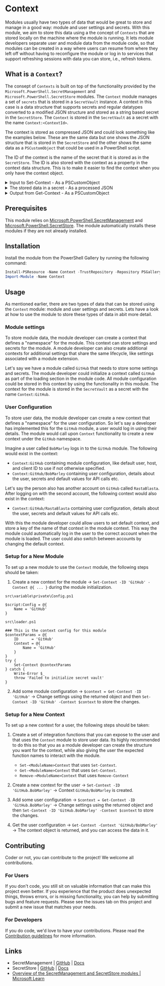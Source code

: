 # Context

Modules usually have two types of data that would be great to store and manage in a good way: module and user settings and secrets. With this module,
we aim to store this data using a the concept of `Contexts` that are stored locally on the machine where the module is running. It lets module
developers separate user and module data from the module code, so that modules can be created in a way where users can resume from where they left off
without having to reconfigure the module or log in to services that support refreshing sessions with data you can store, i.e., refresh tokens.

## What is a `Context`?

The consept of `Contexts` is built on top of the functionality provided by the `Microsoft.PowerShell.SecretManagement` and
`Microsoft.PowerShell.SecretStore` modules. The `Context` module manages a set of `secrets` that is stored in a `SecretVault` instance. A context in
this case is a data structure that supports secrets and regular datatypes converted to a modified JSON structure and stored as a string based secret
in the `SecretStore`. The `Context` is stored in the `SecretVault` as a secret with the name `Context:<ContextId>`.

The context is stored as compressed JSON and could look something like the examples below. These are the same data but one shows the JSON structure
that is stored in the `SecretStore` and the other shows the same data as a `PSCustomObject` that could be used in a PowerShell script.

The ID of the context is the name of the secret that it is stored as in the `SecretStore`. The ID is also stored with the context as a property in the
context data structure. This is to make it easier to find the context when you only have the context object.

<details>
<summary>Input to Set-Context - As a PSCustomObject</summary>

Typical the first input to a context (altho it can also be a hashtable or any other object type that converts with JSON)
This object should NOT have a property on root of the object called `ID` as this is added by the module.

```pwsh
Set-Context -ID 'john_doe' -Context ([PSCustomObject]@{
    Username          = 'john_doe'
    AuthToken         = 'ghp_12345ABCDE67890FGHIJ' | ConvertTo-SecureString -AsPlainText -Force #gitleaks:allow
    LoginTime         = Get-Date
    IsTwoFactorAuth   = $true
    TwoFactorMethods  = @('TOTP', 'SMS')
    LastLoginAttempts = @(
        [PSCustomObject]@{
            Timestamp = (Get-Date).AddHours(-1)
            IP        = '192.168.1.101' | ConvertTo-SecureString -AsPlainText -Force
            Success   = $true
        },
        [PSCustomObject]@{
            Timestamp = (Get-Date).AddDays(-1)
            IP        = '203.0.113.5' | ConvertTo-SecureString -AsPlainText -Force
            Success   = $false
        }
    )
    UserPreferences   = @{
        Theme         = 'dark'
        DefaultBranch = 'main'
        Notifications = [PSCustomObject]@{
            Email = $true
            Push  = $false
            SMS   = $true
        }
        CodeReview    = @('PR Comments', 'Inline Suggestions')
    }
    Repositories      = @(
        [PSCustomObject]@{
            Name        = 'Repo1'
            IsPrivate   = $true
            CreatedDate = (Get-Date).AddMonths(-6)
            Stars       = 42
            Languages   = @('Python', 'JavaScript')
        },
        [PSCustomObject]@{
            Name        = 'Repo2'
            IsPrivate   = $false
            CreatedDate = (Get-Date).AddYears(-1)
            Stars       = 130
            Languages   = @('C#', 'HTML', 'CSS')
        }
    )
    AccessScopes      = @('repo', 'user', 'gist', 'admin:org')
    ApiRateLimits     = [PSCustomObject]@{
        Limit     = 5000
        Remaining = 4985
        ResetTime = (Get-Date).AddMinutes(30)
    }
    SessionMetaData   = [PSCustomObject]@{
        SessionID   = 'sess_abc123'
        Device      = 'Windows-PC'
        Location    = [PSCustomObject]@{
            Country = 'USA'
            City    = 'New York'
        }
        BrowserInfo = [PSCustomObject]@{
            Name    = 'Chrome'
            Version = '118.0.1'
        }
    }
})
```
</details>

<details>
<summary>The stored data in a secret - As a processed JSON</summary>

This is how the objecet above is stored, except that this is an uncomressed version for readability.
Here you see that the `ID` property is added.

```json
{
    "ID": "Context:john_doe",
    "Username": "john_doe",
    "AuthToken": "[SECURESTRING]ghp_12345ABCDE67890FGHIJ",
    "LoginTime": "2024-11-21T21:16:56.2518249+01:00",
    "IsTwoFactorAuth": true,
    "TwoFactorMethods": [
        "TOTP",
        "SMS"
    ],
    "LastLoginAttempts": [
        {
            "Timestamp": "2024-11-21T20:16:56.2518510+01:00",
            "IP": "[SECURESTRING]192.168.1.101",
            "Success": true
        },
        {
            "Timestamp": "2024-11-20T21:16:56.2529436+01:00",
            "IP": "[SECURESTRING]203.0.113.5",
            "Success": false
        }
    ],
    "UserPreferences": {
        "Theme": "dark",
        "DefaultBranch": "main",
        "Notifications": {
            "Email": true,
            "Push": false,
            "SMS": true
        },
        "CodeReview": [
            "PR Comments",
            "Inline Suggestions"
        ]
    },
    "Repositories": [
        {
            "Name": "Repo1",
            "IsPrivate": true,
            "CreatedDate": "2024-05-21T21:16:56.2540703+02:00",
            "Stars": 42,
            "Languages": [
                "Python",
                "JavaScript"
            ]
        },
        {
            "Name": "Repo2",
            "IsPrivate": false,
            "CreatedDate": "2023-11-21T21:16:56.2545789+01:00",
            "Stars": 130,
            "Languages": [
                "C#",
                "HTML",
                "CSS"
            ]
        }
    ],
    "AccessScopes": [
        "repo",
        "user",
        "gist",
        "admin:org"
    ],
    "ApiRateLimits": {
        "Limit": 5000,
        "Remaining": 4985,
        "ResetTime": "2024-11-21T21:46:56.2550348+01:00"
    },
    "SessionMetaData": {
        "SessionID": "sess_abc123",
        "Device": "Windows-PC",
        "Location": {
            "Country": "USA",
            "City": "New York"
        },
        "BrowserInfo": {
            "Name": "Chrome",
            "Version": "118.0.1"
        }
    }
}
```
</details>

<details>
<summary>Output from Get-Context - As a PSCustomObject</summary>

This is how the object is returned from the `Get-Context` function.
Notice that the `ID` property has been added to the object.

```pwsh
Get-Context -ID 'john_doe'

ID                : Context:john_doe
UserPreferences   : @{DefaultBranch=main; Notifications=; Theme=dark; CodeReview=System.Object[]}
LastLoginAttempts : {@{Success=True; IP=System.Security.SecureString; Timestamp=11/24/2024 2:09:12 PM}, @{Success=False; IP=System.Security.SecureString; Timestamp=11/23/2024 3:09:12 PM}}
IsTwoFactorAuth   : True
AuthToken         : System.Security.SecureString
TwoFactorMethods  : {TOTP, SMS}
LoginTime         : 11/24/2024 3:09:12 PM
ApiRateLimits     : @{Limit=5000; Remaining=4985; ResetTime=11/24/2024 3:39:12 PM}
Repositories      : {@{CreatedDate=5/24/2024 3:09:12 PM; Stars=42; Name=Repo1; IsPrivate=True; Languages=System.Object[]}, @{CreatedDate=11/24/2023 3:09:12 PM; Stars=130; Name=Repo2; IsPrivate=False;
                    Languages=System.Object[]}}
SessionMetaData   : @{BrowserInfo=; Device=Windows-PC; Location=; SessionID=sess_abc123}
Username          : john_doe
AccessScopes      : {repo, user, gist, admin:org}
```
</details>

## Prerequisites

This module relies on [Microsoft.PowerShell.SecretManagement](https://github.com/powershell/SecretManagement) and
[Microsoft.PowerShell.SecretStore](https://github.com/PowerShell/SecretStore). The module automatically installs these modules if they are not
already installed.

## Installation

Install the module from the PowerShell Gallery by running the following command:

```powershell
Install-PSResource -Name Context -TrustRepository -Repository PSGallery
Import-Module -Name Context
```

## Usage

As mentioned earlier, there are two types of data that can be stored using the `Context` module: module and user settings and secrets.
Lets have a look at how to use the module to store these types of data in abit more detail.

### Module settings

To store module data, the module developer can create a context that defines a "namespace" for the module. This context can store settings and secrets
for the module. A module developer can also create additional contexts for additional settings that share the same lifecycle, like settings
associated with a module extension.

Let's say we have a module called `GitHub` that needs to store some settings and secrets. The module developer could initialize a context called
`GitHub` as part of the loading section in the module code. All module configuration could be stored in this context by using the functionality in
this module. The context for the module is stored in the `SecretVault` as a secret with the name `Context:GitHub`.

### User Configuration

To store user data, the module developer can create a new context that defines a "namespace" for the user configuration. So let's say a developer has
implemented this for the `GitHub` module, a user would log in using their details. The module would call upon `Context` functionality to create a new
context under the `GitHub` namespace.

Imagine a user called `BobMarley` logs in to the `GitHub` module. The following would exist in the context:

- `Context:GitHub` containing module configuration, like default user, host, and client ID to use if not otherwise specified.
- `Context:GitHub/BobMarley` containing user configuration, details about the user, secrets and default values for API calls etc.

Let's say the person also has another account on `GitHub` called `RastaBlasta`. After logging on with the second account, the following context would
also exist in the context:

- `Context:GitHub/RastaBlasta` containing user configuration, details about the user, secrets and default values for API calls etc.

With this the module developer could allow users to set default context, and store a key of the name of that context in the module context. This way
the module could automatically log in the user to the correct account when the module is loaded. The user could also switch between accounts by
changing the default context.

### Setup for a New Module

To set up a new module to use the `Context` module, the following steps should be taken:

1. Create a new context for the module -> `Set-Context -ID 'GitHub' -Context @{ ... }` during the module initialization.

`src\variable\private\Config.ps1`
```pwsh
$script:Config = @{
    Name = 'GitHub'
}
```

`src\loader.ps1`
```pwsh
### This is the context config for this module
$contextParams = @{
    ID      = 'GitHub'
    Context = @{
        Name = 'GitHub'
    }
}
try {
    Set-Context @contextParams
} catch {
    Write-Error $_
    throw 'Failed to initialize secret vault'
}
```

2. Add some module configuration -> `$context = Get-Context -ID 'GitHub'` -> Change settings using the returned object and
   then `Set-Context -ID 'GitHub' -Context $context` to store the changes.

### Setup for a New Context

To set up a new context for a user, the following steps should be taken:

1. Create a set of integration functions that you can expose to the user and that uses the `Context` module to store user data. Its highly recommended
   to do this so that you as a module developer can create the structure you want for the context, while also giving the user the expected function
   names to interact with the module.
   - `Set-<ModuleName>Context` that uses `Set-Context`.
   - `Get-<ModuleName>Context` that uses `Get-Context`.
   - `Remove-<ModuleName>Context` that uses `Remove-Context`

2. Create a new context for the user -> `Set-Context -ID 'GitHub.BobMarley'` -> Context `GitHub/BobMarley` is created.
3. Add some user configuration -> `$context = Get-Context -ID 'GitHub.BobMarley'` -> Change settings using the returned object and
then `Set-Context -ID 'GitHub.BobMarley' -Context $context` to store the changes.
4. Get the user configuration -> `Get-Context -Context 'GitHub/BobMarley'` -> The context object is returned, and you can access the data in it.

## Contributing

Coder or not, you can contribute to the project! We welcome all contributions.

### For Users

If you don't code, you still sit on valuable information that can make this project even better. If you experience that the
product does unexpected things, throws errors, or is missing functionality, you can help by submitting bugs and feature requests.
Please see the issues tab on this project and submit a new issue that matches your needs.

### For Developers

If you do code, we'd love to have your contributions. Please read the [Contribution guidelines](CONTRIBUTING.md) for more information.

## Links

- SecretManagement | [GitHub](https://GitHub.com/powershell/SecretManagement) | [Docs](https://learn.microsoft.com/en-us/powershell/module/microsoft.powershell.secretmanagement/?view=ps-modules)
- SecretStore | [GitHub](https://GitHub.com/PowerShell/SecretStore) | [Docs](https://learn.microsoft.com/en-us/powershell/module/microsoft.powershell.secretstore/?view=ps-modules)
- [Overview of the SecretManagement and SecretStore modules | Microsoft Learn](https://learn.microsoft.com/en-us/powershell/utility-modules/secretmanagement/overview?view=ps-modules)

